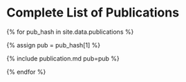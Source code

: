 # Complete List of Publications

{% for pub_hash in site.data.publications %}

{% assign pub = pub_hash[1] %}

{% include publication.md pub=pub %}

{% endfor %}
